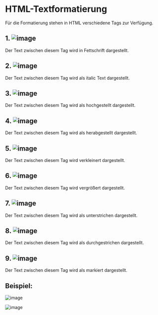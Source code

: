 # HTML-Textformatierung 

Für die Formatierung stehen in HTML verschiedene Tags zur Verfügung.

## 1. ![image](https://user-images.githubusercontent.com/63674539/183213157-529f9968-ba3b-47d9-8c0b-ff46c55bbdb2.png)
Der Text zwischen diesem Tag wird in Fettschrift dargestellt.

## 2. ![image](https://user-images.githubusercontent.com/63674539/183213408-8972385a-e16d-4a83-835b-eab80dd53d30.png)
Der Text zwischen diesem Tag wird als italic Text dargestellt.

## 3. ![image](https://user-images.githubusercontent.com/63674539/183214419-8fa5c552-6a25-4146-bc89-243f9f74dbbd.png)
Der Text zwischen diesem Tag wird als hochgestellt dargestellt.

## 4. ![image](https://user-images.githubusercontent.com/63674539/183214465-654697cd-d823-44ca-b1f1-0ce88c144679.png)
Der Text zwischen diesem Tag wird als herabgestellt dargestellt.

## 5. ![image](https://user-images.githubusercontent.com/63674539/183214518-0c96df1d-7949-45f0-8cf0-0ab30eab3486.png)
Der Text zwischen diesem Tag wird verkleinert dargestellt.

## 6. ![image](https://user-images.githubusercontent.com/63674539/183214713-ae3da96b-7ad9-4fc4-974c-9020c854775b.png)
Der Text zwischen diesem Tag wird vergrößert dargestellt.

## 7. ![image](https://user-images.githubusercontent.com/63674539/183214784-aea241a0-1aa5-4848-9c0e-8394ddedb49d.png)
Der Text zwischen diesem Tag wird als unterstrichen dargestellt.

## 8. ![image](https://user-images.githubusercontent.com/63674539/183214838-f90c0818-f36e-412a-8e02-f7d855a3d03a.png)
Der Text zwischen diesem Tag wird als durchgestrichen dargestellt.

## 9. ![image](https://user-images.githubusercontent.com/63674539/183214936-9e172ed8-7037-4c85-8bde-9c6fed110043.png)
Der Text zwischen diesem Tag wird als markiert dargestellt.

## Beispiel:

![image](https://user-images.githubusercontent.com/63674539/183194024-d3f4c6cd-5dc3-44d8-800c-e7230d05cec9.png)

![image](https://user-images.githubusercontent.com/63674539/183194395-acf399c2-72bb-4484-aada-9a8b5c461bd2.png)
